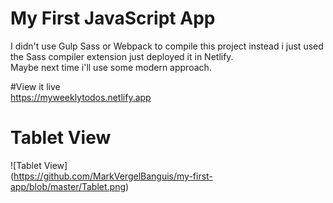 # My First JavaScript App <br/>
I didn't use Gulp Sass or Webpack to compile this project instead i just used the Sass compiler extension just deployed it in Netlify. <br/>
Maybe next time i'll use some modern approach.

#View it live <br />
https://myweeklytodos.netlify.app

# Tablet View
![Tablet View]   
(https://github.com/MarkVergelBanguis/my-first-app/blob/master/Tablet.png)
